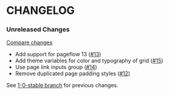# CHANGELOG

### Unreleased Changes

[Compare changes](https://github.com/codevise/pageflow-internal-links/compare/1-0-stable...master)

- Add support for pageflow 13
  ([#13](https://github.com/codevise/pageflow-internal-links/pull/13))
- Add theme variables for color and typography of grid
  ([#15](https://github.com/codevise/pageflow-internal-links/pull/15))
- Use page link inputs group
  ([#14](https://github.com/codevise/pageflow-internal-links/pull/14))
- Remove duplicated page padding styles
  ([#12](https://github.com/codevise/pageflow-internal-links/pull/12))

See
[1-0-stable branch](https://github.com/codevise/pageflow-internal-links/blob/1-0-stable/CHANGELOG.md)
for previous changes.
